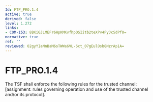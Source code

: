 ```yaml
---
Id: FTP_PRO.1.4
active: true
derived: false
level: 1.272
links:
- COM-153: 8BKiGJLMEFr6HpKMKvfhpOSIitb2teXPv4FyJcSdPf0=
normative: true
ref: ''
reviewed: 02gyYIaNnBaM6sTWWa6VL-6ct_07gEulOsb8NzrAp1A=
---
```


# FTP_PRO.1.4

The TSF shall enforce the following rules for the trusted channel: [assignment: rules governing operation and use of the trusted channel and/or its protocol].